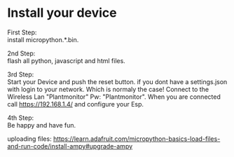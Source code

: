 # Install your device

First Step: \
install micropython.*.bin.

2nd Step:  
flash all python, javascript and html files.

3rd Step: \
Start your Device and push the reset button.
if you dont have a settings.json with login to your network. 
Which is normaly the case!
Connect to the Wireless Lan "Plantmonitor" Pw: "Plantmonitor".
When you are connected call https://192.168.1.4/ and configure your Esp.

4th Step: \
Be happy and have fun.

uploading files:
https://learn.adafruit.com/micropython-basics-load-files-and-run-code/install-ampy#upgrade-ampy